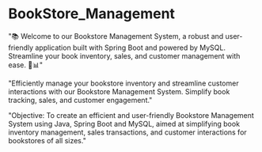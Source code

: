 # BookStore_Management

"📚 Welcome to our Bookstore Management System, a robust and user-friendly application built with Spring Boot and powered by MySQL. Streamline your book inventory, sales, and customer management with ease. 🚀📊"

"Efficiently manage your bookstore inventory and streamline customer interactions with our Bookstore Management System. Simplify book tracking, sales, and customer engagement."

"Objective:
To create an efficient and user-friendly Bookstore Management System using Java, Spring Boot and MySQL, aimed at simplifying book inventory management, sales transactions, and customer interactions for bookstores of all sizes."
